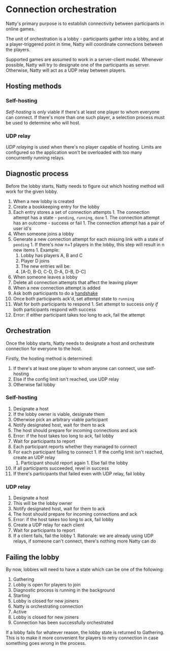 # Connection orchestration

Natty's primary purpose is to establish connectivity between participants in
online games.

The unit of orchestration is a lobby - participants gather into a lobby, and at
a player-triggered point in time, Natty will coordinate connections between the
players.

Supported games are assumed to work in a server-client model. Whenever possible,
Natty will try to designate one of the participants as server. Otherwise, Natty
will act as a UDP relay between players.

## Hosting methods

### Self-hosting

*Self-hosting* is *only* viable if there's at least one player to whom everyone
can connect. If there's more than one such player, a selection process must be
used to determine who will host.

### UDP relay

*UDP relaying* is used when there's no player capable of hosting. Limits are
configured so the application won't be overloaded with too many concurrently
running relays.

## Diagnostic process

Before the lobby starts, Natty needs to figure out which hosting method will
work for the given lobby.

1. When a new lobby is created
  1. Create a bookkeeping entry for the lobby
  1. Each entry stores a set of connection attempts
    1. The connection attempt has a state - `pending`, `running`, `done`
    1. The connection attempt has an outcome - success or fail
    1. The connection attempt has a pair of user id's
1. When someone joins a lobby
  1. Generate a new connection attempt for each missing link with a state of
     `pending`
    1. If there's now n+1 players in the lobby, this step will result in n new
      items
    1. Example:
      1. Lobby has players A, B and C
      1. Player D joins
      1. The new entries will be:
        1. [A-D, B-D, C-D, D-A, D-B, D-C]
1. When someone leaves a lobby
  1. Delete all connection attempts that affect the leaving player
1. When a new connection attempt is added
  1. Ask both participants to do a [handshake](./handshake.md)
  1. Once both participants ack'd, set attempt state to `running`
  1. Wait for both participants to respond
    1. Set attempt to success *only if* both participants respond with success
  1. Error: if either participant takes too long to ack, fail the attempt

## Orchestration

Once the lobby starts, Natty needs to designate a host and orchestrate
connection for everyone to the host.

Firstly, the hosting method is determined:
1. If there's at least one player to whom anyone can connect, use self-hosting
1. Else if the config limit isn't reached, use UDP relay
1. Otherwise fail lobby

### Self-hosting

1. Designate a host
  1. If the lobby owner is viable, designate them
  1. Otherwise pick an arbitrary viable participant
1. Notify designated host, wait for them to ack
  1. The host should prepare for incoming connections and ack
  1. Error: if the host takes too long to ack, fail lobby
1. Wait for participants to report
  1. Each participant reports whether they managed to connect
  1. For each participant failing to connect
    1. If the config limit isn't reached, create an UDP relay
      1. Participant should report again
    1. Else fail the lobby
  1. If all participants succeeded, revel in success
  1. If there's participants that failed even with UDP relay, fail lobby

### UDP relay

1. Designate a host
  1. This will be the lobby owner
1. Notify designated host, wait for them to ack
  1. The host should prepare for incoming connections and ack
  1. Error: if the host takes too long to ack, fail lobby
1. Create a UDP relay for each client
1. Wait for participants to report
  1. If a client fails, fail the lobby
    1. Rationale: we are already using UDP relays, if someone can't connect,
       there's nothing more Natty can do

## Failing the lobby

By now, lobbies will need to have a state which can be one of the following:

1. Gathering
  1. Lobby is open for players to join
  1. Diagnostic process is running in the background
1. Starting
  1. Lobby is closed for new joiners
  1. Natty is orchestrating connection
1. Active
  1. Lobby is closed for new joiners
  1. Connection has been successfully orchestrated

If a lobby fails for whatever reason, the lobby state is returned to Gathering.
This is to make it more convenient for players to retry connection in case
something goes wrong in the process.
